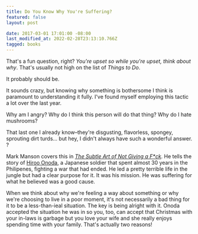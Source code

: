 ```yaml
---
title: Do You Know Why You're Suffering?
featured: false
layout: post

date: 2017-03-01 17:01:00 -08:00
last_modified_at: 2022-02-28T23:13:10.766Z
tagged: books
---
```


That's a fun question, right? _You're upset so while you're upset, think about why_. That's usually not high on the list of _Things to Do_.

It probably should be.

It sounds crazy, but knowing why something is bothersome I think is paramount to understanding it fully. I've found myself employing this tactic a lot over the last year.

Why am I angry? Why do I think this person will do that thing? Why do I hate mushrooms?

That last one I already know–they're disgusting, flavorless, spongey, sprouting dirt turds… but hey, I didn't always have such a wonderful answer. ?

Mark Manson covers this in _[The Subtle Art of Not Giving a F*ck](https://amzn.to/2J2k4Bh)_. He tells the story of [Hiroo Onoda](https://amzn.to/2J2k4Bh), a Japanese soldier that spent almost 30 years in the Philipenes, fighting a war that had ended. He led a pretty terrible life in the jungle but had a clear purpose for it. It was his mission. He was suffering for what he believed was a good cause.

When we think about why we're feeling a way about something or why we're choosing to live in a poor moment, it's not necessarily a bad thing for it to be a less-than-ieal situation. The key is being alright with it. Onoda accepted the situation he was in so you, too, can accept that Christmas with your in-laws is garbage but you love your wife and she really enjoys spending time with your family. That's actually two reasons!

